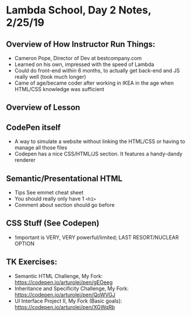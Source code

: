 # Lambda School, Day 2 Notes, 2/25/19

## Overview of How Instructor Run Things:
- Cameron Pope, Director of Dev at bestcompany.com
- Learned on his own, impressed with the speed of Lambda
- Could do front-end within 6 months, to actually get back-end and JS really well (took much longer)
- Came of age/became coder after working in IKEA in the age when HTML/CSS knowledge was sufficient



## Overview of Lesson

## CodePen itself
- A way to simulate a website without linking the HTML/CSS or having to manage all those files
- Codepen has a nice CSS/HTML/JS section. It features a handy-dandy renderer

## Semantic/Presentational HTML
- Tips See emmet cheat sheet
- You should really only have 1 `<h1>`
- Comment about section should go before

## CSS Stuff (See Codepen)
- !important is VERY, VERY powerful/limited; LAST RESORT/NUCLEAR OPTION


## TK Exercises:
- Semantic HTML Challenge, My Fork: https://codepen.io/arturolei/pen/gEOeeg
- Inheritance and Specificity Challenge, My Fork: https://codepen.io/arturolei/pen/QoWVGJ
- UI Interface Project II, My Fork (Basic goals): https://codepen.io/arturolei/pen/XGWqRb
